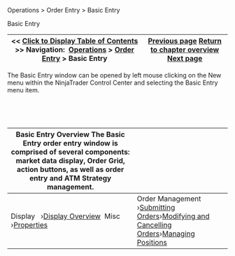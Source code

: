 ﻿


Operations \> Order Entry \> Basic Entry






















Basic Entry







| \<\< [Click to Display Table of Contents](basic_entry.md) \>\> **Navigation:**     [Operations](operations-1.md) \> [Order Entry](order_entry-1.md) \> Basic Entry | [Previous page](tif_selector-1.md) [Return to chapter overview](order_entry-1.md) [Next page](display_overview_basic_entry-1.md) |
| --- | --- |











The Basic Entry window can be opened by left mouse clicking on the New menu within the NinjaTrader Control Center and selecting the Basic Entry menu item.


 


 




| Basic Entry Overview The Basic Entry order entry window is comprised of several components: market data display, Order Grid, action buttons, as well as order entry and ATM Strategy management. | |
| --- | --- |
| Display   ›[Display Overview](display_overview_basic_entry-1.md)  Misc   ›[Properties](properties_basic_entry-1.md) | Order Management   ›[Submitting Orders](submitting_orders_basic_entry-1.md)›[Modifying and Cancelling Orders](modifying_and_cancelling_orders_basic_entry-1.md)›[Managing Positions](managing_positions_basic_entry-1.md) |










